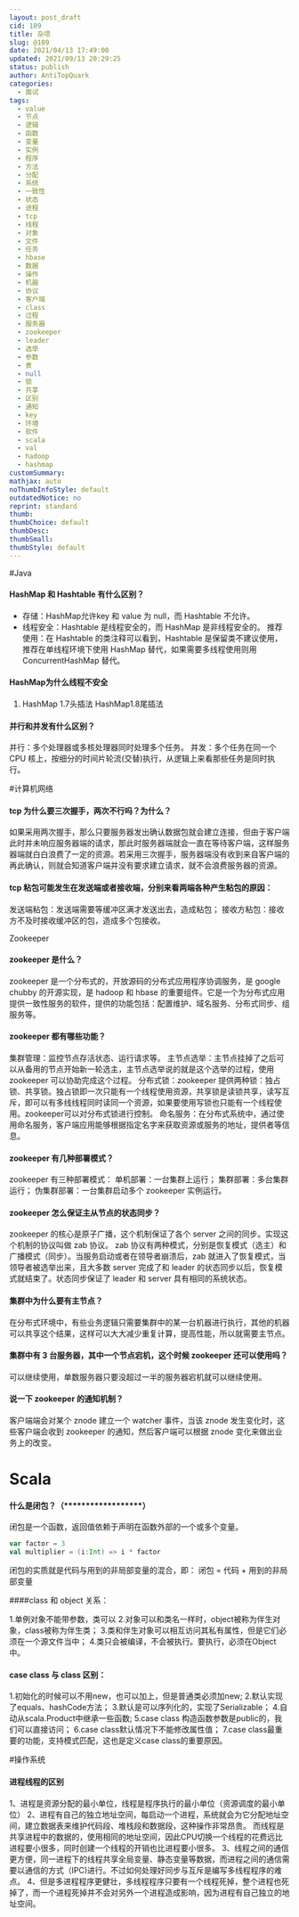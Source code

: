 ```yaml
---
layout: post_draft
cid: 109
title: 杂项
slug: @109
date: 2021/04/13 17:49:00
updated: 2021/09/13 20:29:25
status: publish
author: AntiTopQuark
categories: 
  - 面试
tags: 
  - value
  - 节点
  - 逻辑
  - 函数
  - 变量
  - 实例
  - 程序
  - 方法
  - 分配
  - 系统
  - 一致性
  - 状态
  - 进程
  - tcp
  - 线程
  - 对象
  - 文件
  - 任务
  - hbase
  - 数据
  - 操作
  - 机器
  - 协议
  - 客户端
  - class
  - 过程
  - 服务器
  - zookeeper
  - leader
  - 选举
  - 参数
  - 表
  - null
  - 锁
  - 共享
  - 区别
  - 通知
  - key
  - 环境
  - 软件
  - scala
  - val
  - hadoop
  - hashmap
customSummary: 
mathjax: auto
noThumbInfoStyle: default
outdatedNotice: no
reprint: standard
thumb: 
thumbChoice: default
thumbDesc: 
thumbSmall: 
thumbStyle: default
---
```



<!-- index-menu -->
#Java
#### HashMap 和 Hashtable 有什么区别？ 
- 存储：HashMap允许key 和 value 为 null，而 Hashtable 不允许。 
- 线程安全：Hashtable 是线程安全的，而 HashMap 是非线程安全的。 
推荐使用：在 Hashtable 的类注释可以看到，Hashtable 是保留类不建议使用，推荐在单线程环境下使用 HashMap 替代，如果需要多线程使用则用 ConcurrentHashMap 替代。
#### HashMap为什么线程不安全
1. HashMap 1.7头插法 HashMap1.8尾插法

#### 并行和并发有什么区别？
并行：多个处理器或多核处理器同时处理多个任务。
并发：多个任务在同一个 CPU 核上，按细分的时间片轮流(交替)执行，从逻辑上来看那些任务是同时执行。

#计算机网络
#### tcp 为什么要三次握手，两次不行吗？为什么？
如果采用两次握手，那么只要服务器发出确认数据包就会建立连接，但由于客户端此时并未响应服务器端的请求，那此时服务器端就会一直在等待客户端，这样服务器端就白白浪费了一定的资源。若采用三次握手，服务器端没有收到来自客户端的再此确认，则就会知道客户端并没有要求建立请求，就不会浪费服务器的资源。

#### tcp 粘包可能发生在发送端或者接收端，分别来看两端各种产生粘包的原因：
发送端粘包：发送端需要等缓冲区满才发送出去，造成粘包；
接收方粘包：接收方不及时接收缓冲区的包，造成多个包接收。

Zookeeper
#### zookeeper 是什么？
zookeeper 是一个分布式的，开放源码的分布式应用程序协调服务，是 google chubby 的开源实现，是 hadoop 和 hbase 的重要组件。它是一个为分布式应用提供一致性服务的软件，提供的功能包括：配置维护、域名服务、分布式同步、组服务等。

#### zookeeper 都有哪些功能？
集群管理：监控节点存活状态、运行请求等。
主节点选举：主节点挂掉了之后可以从备用的节点开始新一轮选主，主节点选举说的就是这个选举的过程，使用 zookeeper 可以协助完成这个过程。
分布式锁：zookeeper 提供两种锁：独占锁、共享锁。独占锁即一次只能有一个线程使用资源，共享锁是读锁共享，读写互斥，即可以有多线线程同时读同一个资源，如果要使用写锁也只能有一个线程使用。zookeeper可以对分布式锁进行控制。
命名服务：在分布式系统中，通过使用命名服务，客户端应用能够根据指定名字来获取资源或服务的地址，提供者等信息。

#### zookeeper 有几种部署模式？
zookeeper 有三种部署模式：
单机部署：一台集群上运行；
集群部署：多台集群运行；
伪集群部署：一台集群启动多个 zookeeper 实例运行。
#### zookeeper 怎么保证主从节点的状态同步？
zookeeper 的核心是原子广播，这个机制保证了各个 server 之间的同步。实现这个机制的协议叫做 zab 协议。 zab 协议有两种模式，分别是恢复模式（选主）和广播模式（同步）。当服务启动或者在领导者崩溃后，zab 就进入了恢复模式，当领导者被选举出来，且大多数 server 完成了和 leader 的状态同步以后，恢复模式就结束了。状态同步保证了 leader 和 server 具有相同的系统状态。

#### 集群中为什么要有主节点？
在分布式环境中，有些业务逻辑只需要集群中的某一台机器进行执行，其他的机器可以共享这个结果，这样可以大大减少重复计算，提高性能，所以就需要主节点。



#### 集群中有 3 台服务器，其中一个节点宕机，这个时候 zookeeper 还可以使用吗？
可以继续使用，单数服务器只要没超过一半的服务器宕机就可以继续使用。

#### 说一下 zookeeper 的通知机制？
客户端端会对某个 znode 建立一个 watcher 事件，当该 znode 发生变化时，这些客户端会收到 zookeeper 的通知，然后客户端可以根据 znode 变化来做出业务上的改变。


# Scala
#### 什么是闭包？（******************）
闭包是一个函数，返回值依赖于声明在函数外部的一个或多个变量。
```scala
var factor = 3  
val multiplier = (i:Int) => i * factor 
```
闭包的实质就是代码与用到的非局部变量的混合，即：
闭包 = 代码 + 用到的非局部变量

####class 和 object 关系：

1.单例对象不能带参数，类可以
2.对象可以和类名一样时，object被称为伴生对象，class被称为伴生类；
3.类和伴生对象可以相互访问其私有属性，但是它们必须在一个源文件当中；
4.类只会被编译，不会被执行。要执行，必须在Object中。
#### case class 与 class 区别：
1.初始化的时候可以不用new，也可以加上，但是普通类必须加new;
2.默认实现了equals、hashCode方法；
3.默认是可以序列化的，实现了Serializable；
4.自动从scala.Product中继承一些函数;
5.case class 构造函数参数是public的，我们可以直接访问；
6.case class默认情况下不能修改属性值；
7.case class最重要的功能，支持模式匹配，这也是定义case class的重要原因。

#操作系统
#### 进程线程的区别
1、进程是资源分配的最小单位，线程是程序执行的最小单位（资源调度的最小单位）
2、进程有自己的独立地址空间，每启动一个进程，系统就会为它分配地址空间，建立数据表来维护代码段、堆栈段和数据段，这种操作非常昂贵。
而线程是共享进程中的数据的，使用相同的地址空间，因此CPU切换一个线程的花费远比进程要小很多，同时创建一个线程的开销也比进程要小很多。
3、线程之间的通信更方便，同一进程下的线程共享全局变量、静态变量等数据，而进程之间的通信需要以通信的方式（IPC)进行。不过如何处理好同步与互斥是编写多线程程序的难点。
4、但是多进程程序更健壮，多线程程序只要有一个线程死掉，整个进程也死掉了，而一个进程死掉并不会对另外一个进程造成影响，因为进程有自己独立的地址空间。


 

